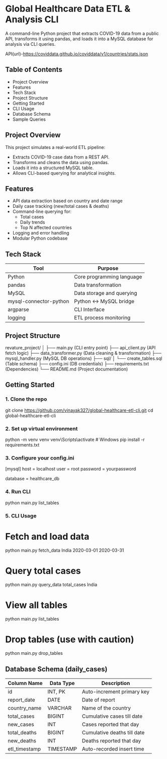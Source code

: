 # Global Healthcare Data ETL & Analysis CLI

A command-line Python project that extracts COVID-19 data from a public API, transforms it using pandas, and loads it into a MySQL database for analysis via CLI queries.

API(url)-https://coviddata.github.io/coviddata/v1/countries/stats.json

## Table of Contents

- Project Overview
- Features
- Tech Stack
- Project Structure
- Getting Started
- CLI Usage
- Database Schema
- Sample Queries

## Project Overview

This project simulates a real-world ETL pipeline:
- Extracts COVID-19 case data from a REST API.
- Transforms and cleans the data using pandas.
- Loads it into a structured MySQL table.
- Allows CLI-based querying for analytical insights.

## Features

- API data extraction based on country and date range
- Daily case tracking (new/total cases & deaths)
- Command-line querying for:
  - Total cases
  - Daily trends
  - Top N affected countries
- Logging and error handling
- Modular Python codebase

## Tech Stack

| Tool         | Purpose                          |
|--------------|----------------------------------|
| Python       | Core programming language        |
| pandas       | Data transformation              |
| MySQL        | Data storage and querying        |
| mysql-connector-python | Python ↔ MySQL bridge |
| argparse     | CLI Interface                    |
| logging      | ETL process monitoring           |


## Project Structure

revature_project/
│
├── main.py (CLI entry point)
├── api_client.py (API fetch logic)
├── data_transformer.py (Data cleaning & transformation)
├── mysql_handler.py (MySQL DB operations)
├── sql/
│ └── create_tables.sql (Table schema)
├── config.ini (DB credentials)
├── requirements.txt (Dependencies)
└── README.md (Project documentation)

## Getting Started

### 1. Clone the repo

git clone https://github.com/vinayak327/global-healthcare-etl-cli.git
cd global-healthcare-etl-cli

### 2. Set up virtual environment

python -m venv venv
venv\Scripts\activate   # Windows
pip install -r requirements.txt

### 3. Configure your config.ini

[mysql]
host = localhost
user = root
password = yourpassword

database = healthcare_db

### 4. Run CLI

python main.py list_tables

### 5. CLI Usage

# Fetch and load data
python main.py fetch_data India 2020-03-01 2020-03-31

# Query total cases
python main.py query_data total_cases India

# View all tables
python main.py list_tables

# Drop tables (use with caution)
python main.py drop_tables

## Database Schema (daily_cases)

| Column Name   | Data Type   | Description                  |
|---------------|-------------|------------------------------|
| id            | INT, PK     | Auto-increment primary key   |
| report_date   | DATE        | Date of report               |
| country_name  | VARCHAR     | Name of the country          |
| total_cases   | BIGINT      | Cumulative cases till date   |
| new_cases     | INT         | Cases reported that day      |
| total_deaths  | BIGINT      | Cumulative deaths till date  |
| new_deaths    | INT         | Deaths reported that day     |
| etl_timestamp | TIMESTAMP   | Auto-recorded insert time    |




